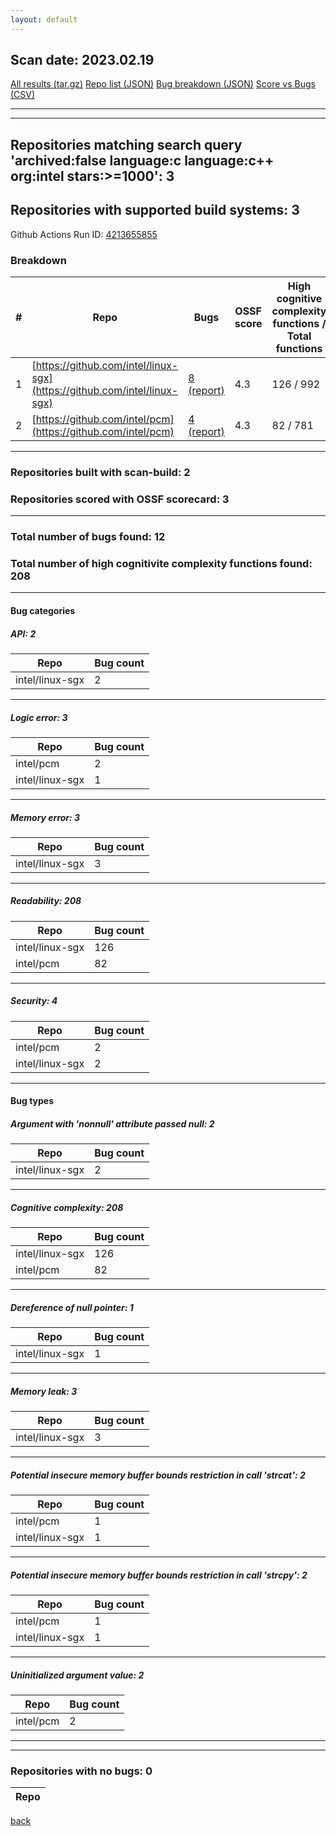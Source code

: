 ```yaml
---
layout: default
---
```


## Scan date: 2023.02.19
[All results (tar.gz)](./all-results.tar.gz) [Repo list (JSON)](./filtered-repos.json) [Bug breakdown (JSON)](./bug_breakdown.json) [Score vs Bugs (CSV)](./score_vs_bugs.csv)

***

---
## Repositories matching search query 'archived:false language:c language:c++ org:intel stars:>=1000': 3
## Repositories with supported build systems: 3
Github Actions Run ID: [4213655855](https://github.com/intel/srs/actions/runs/4213655855)

### Breakdown
| #    | Repo        | Bugs       | OSSF score | High cognitive complexity functions / Total functions   |
| ---- | ----------- | ---------- | ---------- | ------------------------------------------------------- |
| 1 | [https://github.com/intel/linux-sgx](https://github.com/intel/linux-sgx) | [8 (report)](./intel.pcm/index.html) | 4.3 | 126 / 992 |
| 2 | [https://github.com/intel/pcm](https://github.com/intel/pcm) | [4 (report)](./intel.pcm/index.html) | 4.3 | 82 / 781 |

***

### Repositories built with scan-build: 2
### Repositories scored with OSSF scorecard: 3

***

### Total number of bugs found: 12
### Total number of high cognitivite complexity functions found: 208

***

#### Bug categories
##### API: 2
| Repo        | Bug count   |
| ----------- | ----------- |
| intel/linux-sgx | 2 |

***

##### Logic error: 3
| Repo        | Bug count   |
| ----------- | ----------- |
| intel/pcm | 2 |
| intel/linux-sgx | 1 |

***

##### Memory error: 3
| Repo        | Bug count   |
| ----------- | ----------- |
| intel/linux-sgx | 3 |

***

##### Readability: 208
| Repo        | Bug count   |
| ----------- | ----------- |
| intel/linux-sgx | 126 |
| intel/pcm | 82 |

***

##### Security: 4
| Repo        | Bug count   |
| ----------- | ----------- |
| intel/pcm | 2 |
| intel/linux-sgx | 2 |

***

#### Bug types
##### Argument with 'nonnull' attribute passed null: 2
| Repo        | Bug count   |
| ----------- | ----------- |
| intel/linux-sgx | 2 |

***

##### Cognitive complexity: 208
| Repo        | Bug count   |
| ----------- | ----------- |
| intel/linux-sgx | 126 |
| intel/pcm | 82 |

***

##### Dereference of null pointer: 1
| Repo        | Bug count   |
| ----------- | ----------- |
| intel/linux-sgx | 1 |

***

##### Memory leak: 3
| Repo        | Bug count   |
| ----------- | ----------- |
| intel/linux-sgx | 3 |

***

##### Potential insecure memory buffer bounds restriction in call 'strcat': 2
| Repo        | Bug count   |
| ----------- | ----------- |
| intel/pcm | 1 |
| intel/linux-sgx | 1 |

***

##### Potential insecure memory buffer bounds restriction in call 'strcpy': 2
| Repo        | Bug count   |
| ----------- | ----------- |
| intel/pcm | 1 |
| intel/linux-sgx | 1 |

***

##### Uninitialized argument value: 2
| Repo        | Bug count   |
| ----------- | ----------- |
| intel/pcm | 2 |

***


***

### Repositories with no bugs: 0

| Repo |
| ---- |
[back](../..)
